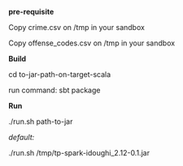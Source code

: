 **pre-requisite** 


Copy crime.csv on /tmp in your sandbox

Copy offense_codes.csv on /tmp in your sandbox


**Build**


cd  to-jar-path-on-target-scala

run command: sbt package


**Run** 

./run.sh  path-to-jar

_default:_

./run.sh  /tmp/tp-spark-idoughi_2.12-0.1.jar